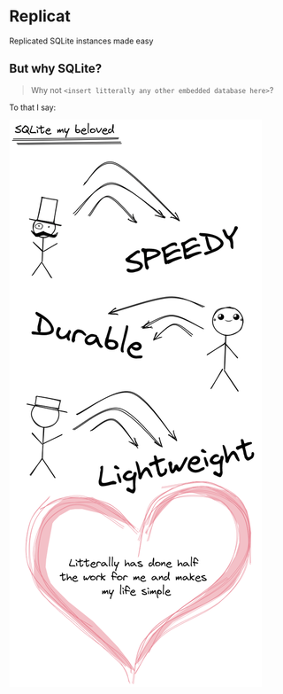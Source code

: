 # Replicat

Replicated SQLite instances made easy 

## But why SQLite?

> Why not `<insert litterally any other embedded database here>`? 

To that I say:

![sqlite my beloved](/assets/sqlite-my-beloved.png)